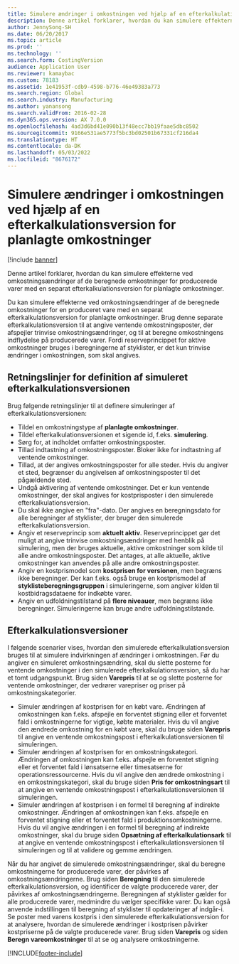 ```yaml
---
title: Simulere ændringer i omkostningen ved hjælp af en efterkalkulationsversion for planlagte omkostninger
description: Denne artikel forklarer, hvordan du kan simulere effekterne ved omkostningsændringer af de beregnede omkostninger for producerede varer med en separat efterkalkulationsversion for planlagte omkostninger.
author: JennySong-SH
ms.date: 06/20/2017
ms.topic: article
ms.prod: ''
ms.technology: ''
ms.search.form: CostingVersion
audience: Application User
ms.reviewer: kamaybac
ms.custom: 78183
ms.assetid: 1e41953f-cdb9-4598-b776-46e49383a773
ms.search.region: Global
ms.search.industry: Manufacturing
ms.author: yanansong
ms.search.validFrom: 2016-02-28
ms.dyn365.ops.version: AX 7.0.0
ms.openlocfilehash: 4ad3d6bd41e090b13f48ecc7bb19faae5dbc8502
ms.sourcegitcommit: 9166e531ae5773f5bc3bd02501b67331cf216da4
ms.translationtype: HT
ms.contentlocale: da-DK
ms.lasthandoff: 05/03/2022
ms.locfileid: "8676172"
---
```

# <a name="simulate-cost-changes-by-using-a-costing-version-for-planned-costs"></a>Simulere ændringer i omkostningen ved hjælp af en efterkalkulationsversion for planlagte omkostninger

[!include [banner](../includes/banner.md)]

Denne artikel forklarer, hvordan du kan simulere effekterne ved omkostningsændringer af de beregnede omkostninger for producerede varer med en separat efterkalkulationsversion for planlagte omkostninger.

Du kan simulere effekterne ved omkostningsændringer af de beregnede omkostninger for en produceret vare med en separat efterkalkulationsversion for planlagte omkostninger. Brug denne separate efterkalkulationsversion til at angive ventende omkostningsposter, der afspejler trinvise omkostningsændringer, og til at beregne omkostningens indflydelse på producerede varer. Fordi reserveprincippet for aktive omkostninger bruges i beregningerne af styklister, er det kun trinvise ændringer i omkostningen, som skal angives.

## <a name="guidelines-for-defining-the-simulation-costing-version"></a>Retningslinjer for definition af simuleret efterkalkulationsversionen
Brug følgende retningslinjer til at definere simuleringer af efterkalkulationsversionen:

-   Tildel en omkostningstype af **planlagte omkostninger**.
-   Tildel efterkalkulationsversionen et sigende id, f.eks. **simulering**.
-   Sørg for, at indholdet omfatter omkostningsposter.
-   Tillad indtastning af omkostningsposter. Bloker ikke for indtastning af ventende omkostninger.
-   Tillad, at der angives omkostningsposter for alle steder. Hvis du angiver et sted, begrænser du angivelsen af omkostningsposter til det pågældende sted.
-   Undgå aktivering af ventende omkostninger. Det er kun ventende omkostninger, der skal angives for kostprisposter i den simulerede efterkalkulationsversion.
-   Du skal ikke angive en "fra"-dato. Der angives en beregningsdato for alle beregninger af styklister, der bruger den simulerede efterkalkulationsversion.
-   Angiv et reserveprincip som **aktuelt aktiv**. Reserveprincippet gør det muligt at angive trinvise omkostningsændringer med henblik på simulering, men der bruges aktuelle, aktive omkostninger som kilde til alle andre omkostningsposter. Det antages, at alle aktuelle, aktive omkostninger kan anvendes på alle andre omkostningsposter.
-   Angiv en kostprismodel som **kostprisen for versionen**, men begræns ikke beregninger. Der kan f.eks. også bruge en kostprismodel af **styklisteberegningsgruppen** i simuleringerne, som angiver kilden til kostbidragsdataene for indkøbte varer.
-   Angiv en udfoldningstilstand på **flere niveauer**, men begræns ikke beregninger. Simuleringerne kan bruge andre udfoldningstilstande.

## <a name="costing-versions"></a>Efterkalkulationsversioner
I følgende scenarier vises, hvordan den simulerede efterkalkulationsversion bruges til at simulere indvirkningen af ændringer i omkostningen. Før du angiver en simuleret omkostningsændring, skal du slette posterne for ventende omkostninger i den simulerede efterkalkulationsversion, så du har et tomt udgangspunkt. Brug siden **Varepris** til at se og slette posterne for ventende omkostninger, der vedrører varepriser og priser på omkostningskategorier.

-   Simuler ændringen af kostprisen for en købt vare. Ændringen af omkostningen kan f.eks. afspejle en forventet stigning eller et forventet fald i omkostningerne for vigtige, købte materialer. Hvis du vil angive den ændrede omkostning for en købt vare, skal du bruge siden **Varepris** til angive en ventende omkostningspost i efterkalkulationsversionen til simuleringen.
-   Simuler ændringen af kostprisen for en omkostningskategori. Ændringen af omkostningen kan f.eks. afspejle en forventet stigning eller et forventet fald i lønsatserne eller timesatserne for operationsressourcerne. Hvis du vil angive den ændrede omkostning i en omkostningskategori, skal du bruge siden **Pris for omkostningsart** til at angive en ventende omkostningspost i efterkalkulationsversionen til simuleringen.
-   Simuler ændringen af kostprisen i en formel til beregning af indirekte omkostninger. Ændringen af omkostningen kan f.eks. afspejle en forventet stigning eller et forventet fald i produktionsomkostningerne. Hvis du vil angive ændringen i en formel til beregning af indirekte omkostninger, skal du bruge siden **Opsætning af efterkalkulationsark** til at angive en ventende omkostningspost i efterkalkulationsversionen til simuleringen og til at validere og gemme ændringen.

Når du har angivet de simulerede omkostningsændringer, skal du beregne omkostningerne for producerede varer, der påvirkes af omkostningsændringerne. Brug siden **Beregning** til den simulerede efterkalkulationsversion, og identificer de valgte producerede varer, der påvirkes af omkostningsændringerne. Beregningen af styklister gælder for alle producerede varer, medmindre du vælger specifikke varer. Du kan også anvende indstillingen til beregning af styklister til opdateringer af indgår-i. Se poster med varens kostpris i den simulerede efterkalkulationsversion for at analysere, hvordan de simulerede ændringer i kostprisen påvirker kostpriserne på de valgte producerede varer. Brug siden **Varepris** og siden **Beregn vareomkostninger** til at se og analysere omkostningerne.





[!INCLUDE[footer-include](../../includes/footer-banner.md)]